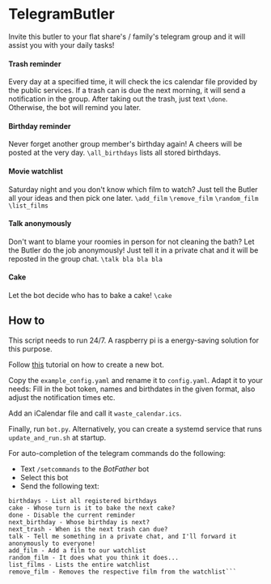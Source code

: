 # TelegramButler
Invite this butler to your flat share's / family's telegram group and it will assist you with your daily tasks!

#### Trash reminder
Every day at a specified time, it will check the ics calendar file provided by the public services.
If a trash can is due the next morning, it will send a notification in the group. After taking out the trash, just text ```\done```.
Otherwise, the bot will remind you later.

#### Birthday reminder
Never forget another group member's birthday again! A cheers will be posted at the very day.
```\all_birthdays``` lists all stored birthdays.

#### Movie watchlist
Saturday night and you don't know which film to watch? Just tell the Butler all your ideas and then pick one later.
```\add_film```
```\remove_film```
```\random_film```
```\list_films```

#### Talk anonymously
Don't want to blame your roomies in person for not cleaning the bath? Let the Butler do the job anonymously! Just tell it in a private chat and it will be reposted in the group chat.
```\talk bla bla bla```

#### Cake
Let the bot decide who has to bake a cake! ```\cake```

## How to
This script needs to run 24/7. A raspberry pi is a energy-saving solution for this purpose.

Follow [this](https://core.telegram.org/bots/tutorial) tutorial on how to create a new bot.

Copy the ```example_config.yaml``` and rename it to ```config.yaml```. Adapt it to your needs: Fill in the bot token, names and birthdates in the given format, also adjust the notification times etc.

Add an iCalendar file and call it ```waste_calendar.ics```.

Finally, run ```bot.py```.
Alternatively, you can create a systemd service that runs ```update_and_run.sh``` at startup.

For auto-completion of the telegram commands do the following:
- Text ```/setcommands``` to the *BotFather* bot
- Select this bot
- Send the following text:
```hello - Say hello
birthdays - List all registered birthdays
cake - Whose turn is it to bake the next cake?
done - Disable the current reminder
next_birthday - Whose birthday is next?
next_trash - When is the next trash can due?
talk - Tell me something in a private chat, and I'll forward it anonymously to everyone!
add_film - Add a film to our watchlist
random_film - It does what you think it does...
list_films - Lists the entire watchlist
remove_film - Removes the respective film from the watchlist```

